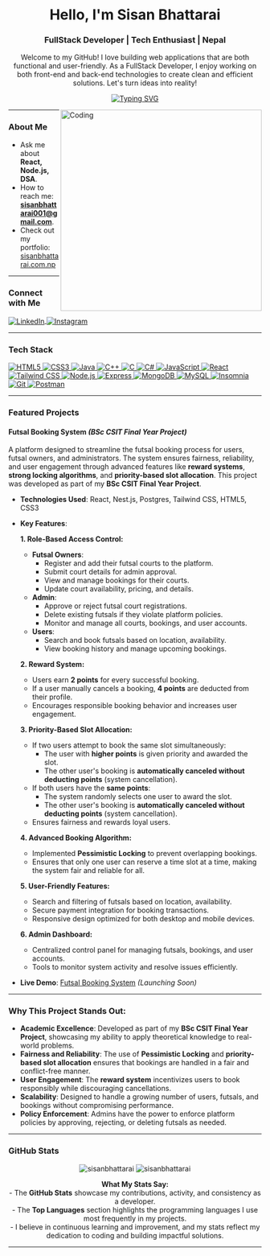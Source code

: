 <h1 align="center">Hello, I'm Sisan Bhattarai</h1> 
<h3 align="center">FullStack Developer | Tech Enthusiast | Nepal</h3> 
<p align="center"> Welcome to my GitHub! I love building web applications that are both functional and user-friendly. As a FullStack Developer, I enjoy working on both front-end and back-end technologies to create clean and efficient solutions. Let's turn ideas into reality! </p>

<p align="center">
<a href="https://github.com/Seesonn">
  <img src="https://readme-typing-svg.demolab.com?font=Fira+Code&pause=1000&color=2563EB&center=true&vCenter=true&width=435&lines=Building+scalable+web+applications;Always+learning+new+tech;Turning+ideas+into+reality;Passionate+about+clean+code" alt="Typing SVG" />
</a>
</p>

<img align="right" alt="Coding" width="400" src="https://cdn.dribbble.com/users/1162077/screenshots/3848914/programmer.gif">

---

###  About Me

-  Ask me about **React, Node.js, DSA**.
-  How to reach me: **sisanbhattarai001@gmail.com**.
-  Check out my portfolio: [sisanbhattarai.com.np](https://sisanbhattarai.com.np)

---

###  Connect with Me
<p align="left">
   <a href="https://www.linkedin.com/in/sisan-bhattarai-7006242b2?utm_source=share&utm_campaign=share_via&utm_content=profile&utm_medium=android_app" target="_blank">
    <img align="center" src="https://img.shields.io/badge/LinkedIn-0077B5?style=for-the-badge&logo=linkedin&logoColor=white" alt="LinkedIn" />
  </a>
  <a href="https://www.instagram.com/see_son_?igsh=MTFhc25td2RpbGF0bw==" target="_blank">
    <img align="center" src="https://img.shields.io/badge/Instagram-E4405F?style=for-the-badge&logo=instagram&logoColor=white" alt="Instagram" />
  </a>
</p>

---

###  Tech Stack
<p align="left">
  <a href="https://www.w3.org/html/" target="_blank" rel="noreferrer">
    <img src="https://img.shields.io/badge/HTML5-E34F26?style=for-the-badge&logo=html5&logoColor=white" alt="HTML5" />
  </a>
  <a href="https://www.w3.org/Style/CSS/" target="_blank" rel="noreferrer">
    <img src="https://img.shields.io/badge/CSS3-1572B6?style=for-the-badge&logo=css3&logoColor=white" alt="CSS3" />
  </a>
  <a href="https://www.java.com" target="_blank" rel="noreferrer">
    <img src="https://img.shields.io/badge/Java-ED8B00?style=for-the-badge&logo=openjdk&logoColor=white" alt="Java" />
  </a>
  <a href="https://www.w3schools.com/cpp/" target="_blank" rel="noreferrer">
    <img src="https://img.shields.io/badge/C%2B%2B-00599C?style=for-the-badge&logo=c%2B%2B&logoColor=white" alt="C++" />
  </a>
  <a href="https://www.cprogramming.com/" target="_blank" rel="noreferrer">
    <img src="https://img.shields.io/badge/C-00599C?style=for-the-badge&logo=c&logoColor=white" alt="C" />
  </a>
  <a href="https://learn.microsoft.com/en-us/dotnet/csharp/" target="_blank" rel="noreferrer">
    <img src="https://img.shields.io/badge/C%23-239120?style=for-the-badge&logo=c-sharp&logoColor=white" alt="C#" />
  </a>
  <a href="https://developer.mozilla.org/en-US/docs/Web/JavaScript" target="_blank" rel="noreferrer">
    <img src="https://img.shields.io/badge/JavaScript-F7DF1E?style=for-the-badge&logo=javascript&logoColor=black" alt="JavaScript" />
  </a>
  <a href="https://reactjs.org/" target="_blank" rel="noreferrer">
    <img src="https://img.shields.io/badge/React-20232A?style=for-the-badge&logo=react&logoColor=61DAFB" alt="React" />
  </a>
  <a href="https://tailwindcss.com/" target="_blank" rel="noreferrer">
    <img src="https://img.shields.io/badge/Tailwind_CSS-38B2AC?style=for-the-badge&logo=tailwind-css&logoColor=white" alt="Tailwind CSS" />
  </a>
  <a href="https://nodejs.org" target="_blank" rel="noreferrer">
    <img src="https://img.shields.io/badge/Node.js-339933?style=for-the-badge&logo=nodedotjs&logoColor=white" alt="Node.js" />
  </a>
  <a href="https://expressjs.com" target="_blank" rel="noreferrer">
    <img src="https://img.shields.io/badge/Express-000000?style=for-the-badge&logo=express&logoColor=white" alt="Express" />
  </a>
  <a href="https://www.mongodb.com/" target="_blank" rel="noreferrer">
    <img src="https://img.shields.io/badge/MongoDB-47A248?style=for-the-badge&logo=mongodb&logoColor=white" alt="MongoDB" />
  </a>
  <a href="https://www.mysql.com/" target="_blank" rel="noreferrer">
    <img src="https://img.shields.io/badge/MySQL-005C84?style=for-the-badge&logo=mysql&logoColor=white" alt="MySQL" />
  </a>
  <a href="https://insomnia.rest/" target="_blank" rel="noreferrer">
    <img src="https://img.shields.io/badge/Insomnia-5849BE?style=for-the-badge&logo=insomnia&logoColor=white" alt="Insomnia" />
  </a>
  <a href="https://git-scm.com/" target="_blank" rel="noreferrer">
    <img src="https://img.shields.io/badge/Git-F05032?style=for-the-badge&logo=git&logoColor=white" alt="Git" />
  </a>
  <a href="https://postman.com" target="_blank" rel="noreferrer">
    <img src="https://img.shields.io/badge/Postman-FF6C37?style=for-the-badge&logo=postman&logoColor=white" alt="Postman" />
  </a>
</p>

---
###  Featured Projects

####  **Futsal Booking System** *(BSc CSIT Final Year Project)*
A platform designed to streamline the futsal booking process for users, futsal owners, and administrators. The system ensures fairness, reliability, and user engagement through advanced features like **reward systems**, **strong locking algorithms**, and **priority-based slot allocation**. This project was developed as part of my **BSc CSIT Final Year Project**.

- **Technologies Used**: React, Nest.js, Postgres, Tailwind CSS, HTML5, CSS3
- **Key Features**:

  **1. Role-Based Access Control:**
  - **Futsal Owners**:
    - Register and add their futsal courts to the platform.
    - Submit court details for admin approval.
    - View and manage bookings for their courts.
    - Update court availability, pricing, and details.
  - **Admin**:
    - Approve or reject futsal court registrations.
    - Delete existing futsals if they violate platform policies.
    - Monitor and manage all courts, bookings, and user accounts.
  - **Users**:
    - Search and book futsals based on location, availability.
    - View booking history and manage upcoming bookings.

  **2. Reward System:**
  - Users earn **2 points** for every successful booking.
  - If a user manually cancels a booking, **4 points** are deducted from their profile.
  - Encourages responsible booking behavior and increases user engagement.

  **3. Priority-Based Slot Allocation:**
  - If two users attempt to book the same slot simultaneously:
    - The user with **higher points** is given priority and awarded the slot.
    - The other user's booking is **automatically canceled without deducting points** (system cancellation).
  - If both users have the **same points**:
    - The system randomly selects one user to award the slot.
    - The other user's booking is **automatically canceled without deducting points** (system cancellation).
  - Ensures fairness and rewards loyal users.

  **4. Advanced Booking Algorithm:**
  - Implemented **Pessimistic Locking** to prevent overlapping bookings.
  - Ensures that only one user can reserve a time slot at a time, making the system fair and reliable for all.

  **5. User-Friendly Features:**
  - Search and filtering of futsals based on location, availability.
  - Secure payment integration for booking transactions.
  - Responsive design optimized for both desktop and mobile devices.

  **6. Admin Dashboard:**
  - Centralized control panel for managing futsals, bookings, and user accounts.
  - Tools to monitor system activity and resolve issues efficiently.

- **Live Demo**: [Futsal Booking System](https://your-futsal-booking-system-link.com) *(Launching Soon)*


---

### Why This Project Stands Out:
- **Academic Excellence**: Developed as part of my **BSc CSIT Final Year Project**, showcasing my ability to apply theoretical knowledge to real-world problems.
- **Fairness and Reliability**: The use of **Pessimistic Locking** and **priority-based slot allocation** ensures that bookings are handled in a fair and conflict-free manner.
- **User Engagement**: The **reward system** incentivizes users to book responsibly while discouraging cancellations.
- **Scalability**: Designed to handle a growing number of users, futsals, and bookings without compromising performance.
- **Policy Enforcement**: Admins have the power to enforce platform policies by approving, rejecting, or deleting futsals as needed.



---

###  GitHub Stats
<p align="center"> <img src="https://github-readme-stats.vercel.app/api?username=Seesonn&show_icons=true&theme=radical&hide_border=true" alt="sisanbhattarai" /> <img src="https://github-readme-stats.vercel.app/api/top-langs/?username=Seesonn&layout=compact&theme=radical&hide_border=true" alt="sisanbhattarai" /> </p><p align="center"> <strong> What My Stats Say:</strong><br> - The <strong>GitHub Stats</strong> showcase my contributions, activity, and consistency as a developer.<br> - The <strong>Top Languages</strong> section highlights the programming languages I use most frequently in my projects.<br> - I believe in continuous learning and improvement, and my stats reflect my dedication to coding and building impactful solutions. </p>

---


